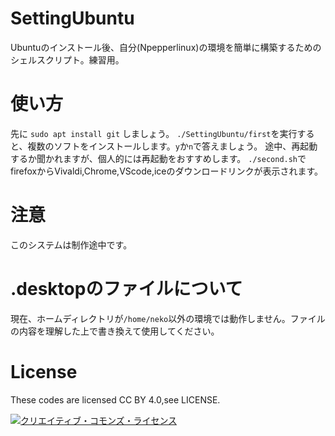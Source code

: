 # SettingUbuntu
Ubuntuのインストール後、自分(Npepperlinux)の環境を簡単に構築するためのシェルスクリプト。練習用。
# 使い方
先に
`sudo apt install git`
しましょう。
`./SettingUbuntu/first`を実行すると、複数のソフトをインストールします。`y`か`n`で答えましょう。
途中、再起動するか聞かれますが、個人的には再起動をおすすめします。
`./second.sh`でfirefoxからVivaldi,Chrome,VScode,iceのダウンロードリンクが表示されます。
# 注意
このシステムは制作途中です。
# .desktopのファイルについて
現在、ホームディレクトリが`/home/neko`以外の環境では動作しません。ファイルの内容を理解した上で書き換えて使用してください。
# License
These codes are licensed CC BY 4.0,see LICENSE.


<a rel="license" href="http://creativecommons.org/licenses/by/4.0/"><img alt="クリエイティブ・コモンズ・ライセンス" style="border-width:0" src="https://i.creativecommons.org/l/by/4.0/88x31.png" />